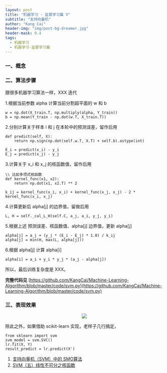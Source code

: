 ```yaml
---
layout: post
title: "机器学习 · 监督学习篇 V"
subtitle: "支持向量机"
author: "Kang Cai"
header-img: "img/post-bg-dreamer.jpg"
header-mask: 0.4
tags:
  - 机器学习
  - 机器学习·监督学习篇
---
```


### 一、概念

### 二、算法步骤

跟很多机器学习算法一样，XXX 迭代

1.根据当前参数 alpha 计算当前分割超平面的 w 和 b

```buildoutcfg
w = np.dot(X_train.T, np.multiply(alpha, Y_train))
b = np.mean(Y_train - np.dot(w.T, X_train.T))
```

2.分别计算关于样本 i 和 j 在本轮中的预测误差，留作后用

```buildoutcfg
def predict(self, X):
    return np.sign(np.dot(self.w.T, X.T) + self.b).astype(int)
    
E_i = predict(x_i) - y_i
E_j = predict(x_j) - y_j
```

3.计算关于 x_i 和 x_j 的核函数值，留作后用

```buildoutcfg
\\ 比如多项式核函数
def kernel_func(x1, x2):
    return np.dot(x1, x2.T) ** 2

k_ij = kernel_func(x_i, x_i) + kernel_func(x_j, x_j) - 2 * kernel_func(x_i, x_j)
```

4.计算更新后 alpha\[j\] 的边界值，留做后用

```buildoutcfg
L, H = self._cal_L_H(self.C, a_j, a_i, y_j, y_i)
```

5.根据上述 预测误差、核函数值、alpha\[j\] 边界值，更新 alpha\[j\]

```buildoutcfg
alpha[j] = a_j + (y_j * (E_i - E_j) * 1.0) / k_ij
alpha[j] = min(H, max(L, alpha[j]))
```

6.根据 alpha\[j\] 计算 alpha\[i\] 

```buildoutcfg
alpha[i] = a_i + y_i * y_j * (a_j - alpha[j])
```

所以，最后训练复杂度是 XXX。

**完整代码见** [https://github.com/KangCai/Machine-Learning-Algorithm/blob/master/code/svm.py](https://github.com/KangCai/Machine-Learning-Algorithm/blob/master/code/svm.py)

### 三、表现效果

<center>
<img src="https://kangcai.github.io/img/in-post/post-ml/svm_1.png"/>
</center>

除此之外，如果借助 scikit-learn 实现，老样子几行搞定，

```buildoutcfg
from sklearn import svm
svm_model = svm.SVC()
lr.fit(X, Y)
result_predict = lr.predict(X')
```

1. [支持向量机（SVM）中的 SMO算法](https://www.cnblogs.com/bentuwuying/p/6444516.html)
2. [SVM（五）线性不可分之核函数](https://blog.csdn.net/The_lastest/article/details/78569217)